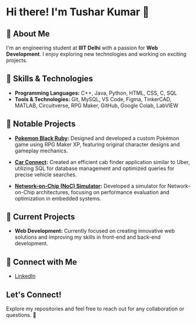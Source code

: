# Hi there! I'm Tushar Kumar 👋

## 🚀 About Me

I'm an engineering student at **IIIT Delhi** with a passion for **Web Development**. I enjoy exploring new technologies and working on exciting projects.

## 💼 Skills & Technologies

- **Programming Languages:** C++, Java, Python, HTML, CSS, C, SQL
- **Tools & Technologies:** Git, MySQL, VS Code, Figma, TinkerCAD, MATLAB, Circuitverse, RPG Maker, GitHub, Google Colab, LabVIEW

## 🌟 Notable Projects

- **[Pokemon Black Ruby](https://github.com/Tushar-Kumar11/Pokemon-Black-Ruby):** Designed and developed a custom Pokémon game using RPG Maker XP, featuring original character designs and gameplay mechanics.

- **[Car Connect](https://github.com/Tushar-Kumar11/Car-Finder-Project):** Created an efficient cab finder application similar to Uber, utilizing SQL for database management and optimized queries for precise vehicle searches.

- **[Network-on-Chip (NoC) Simulator](https://github.com/Tushar-Kumar11/Network-on-Chip-NoC-Simulator):** Developed a simulator for Network-on-Chip architectures, focusing on performance evaluation and optimization in embedded systems.


## 🌟 Current Projects

- **Web Development:** Currently focused on creating innovative web solutions and improving my skills in front-end and back-end development.

## 🔗 Connect with Me

- [LinkedIn](https://www.linkedin.com/in/tushar-kumar-6aa37324b/)

## Let's Connect!

Explore my repositories and feel free to reach out for any collaboration or questions. 🚀
